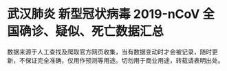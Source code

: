 # 武汉肺炎 新型冠状病毒 2019-nCoV 全国确诊、疑似、死亡数据汇总
数据来源于人工查找及爬取官方网页收集，当有数据变动时才会被记录，随时更新，不保证完全准确，仅用作预测等用途。切勿用于商业用途，转载请表明出处。
